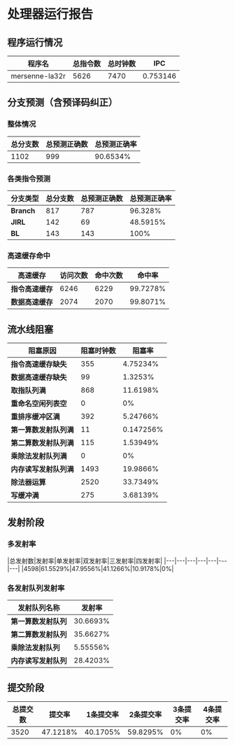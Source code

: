 # 处理器运行报告
## 程序运行情况
|程序名|总指令数|总时钟数|IPC|
|---|---|---|---|
|mersenne-la32r|5626|7470|0.753146|

## 分支预测（含预译码纠正）
### 整体情况
|总分支数|总预测正确数|总预测正确率|
|---|---|---|
|1102|999|90.6534%|

### 各类指令预测
|分支类型|总分支数|总预测正确数|总预测正确率|
|---|---|---|---|
|**Branch**| 817 | 787 | 96.328%|
|**JIRL**| 142 | 69 | 48.5915%|
|**BL**| 143 | 143 | 100%|

### 高速缓存命中
|高速缓存|访问次数|命中次数|命中率|
|---|---|---|---|
|**指令高速缓存**| 6246 | 6229 | 99.7278%|
|**数据高速缓存**| 2074 | 2070 | 99.8071%|
## 流水线阻塞
|阻塞原因|阻塞时钟数|阻塞率|
|---|---|---|
|**指令高速缓存缺失**| 355 | 4.75234%|
|**数据高速缓存缺失**| 99 | 1.3253%|
|**取指队列满**| 868 | 11.6198%|
|**重命名空闲列表空**|0 | 0%|
|**重排序缓冲区满**|392 | 5.24766%|
|**第一算数发射队列满**|11 | 0.147256%|
|**第二算数发射队列满**|115 | 1.53949%|
|**乘除法发射队列满**|0 | 0%|
|**内存读写发射队列满**|1493 | 19.9866%|
|**除法器运算**|2520 | 33.7349%|
|**写缓冲满**|275 | 3.68139%|

## 发射阶段
### 多发射率
|总发射数|发射率|单发射率|双发射率|三发射率|四发射率|
|---|---|---|---|---|---|---|
|4598|61.5529%|47.9556%|41.1266%|10.9178%|0%|

### 各发射队列发射率
|发射队列名称|发射率|
|---|---|
|**第一算数发射队列**|30.6693%|
|**第二算数发射队列**|35.6627%|
|**乘除法发射队列**|5.55556%|
|**内存读写发射队列**|28.4203%|

## 提交阶段
|总提交数|提交率|1条提交率|2条提交率|3条提交率|4条提交率|
|---|---|---|---|---|---|
|3520|47.1218%|40.1705%|59.8295%|0%|0%|
